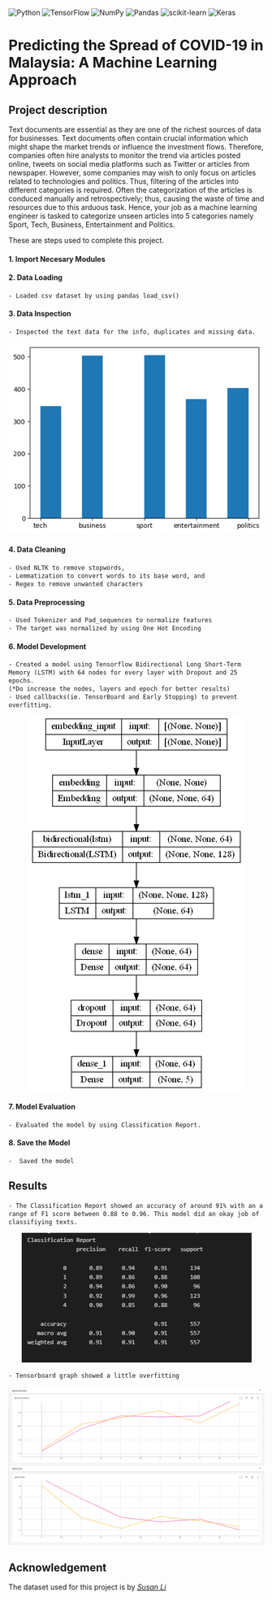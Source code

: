 ![Python](https://img.shields.io/badge/python-3670A0?style=for-the-badge&logo=python&logoColor=ffdd54)
![TensorFlow](https://img.shields.io/badge/TensorFlow-%23FF6F00.svg?style=for-the-badge&logo=TensorFlow&logoColor=white)
![NumPy](https://img.shields.io/badge/numpy-%23013243.svg?style=for-the-badge&logo=numpy&logoColor=white)
![Pandas](https://img.shields.io/badge/pandas-%23150458.svg?style=for-the-badge&logo=pandas&logoColor=white)
![scikit-learn](https://img.shields.io/badge/scikit--learn-%23F7931E.svg?style=for-the-badge&logo=scikit-learn&logoColor=white)
![Keras](https://img.shields.io/badge/Keras-%23D00000.svg?style=for-the-badge&logo=Keras&logoColor=white)


# Predicting the Spread of COVID-19 in Malaysia: A Machine Learning Approach

## Project description

Text documents are essential as they are one of the richest sources of data for businesses. Text documents often contain crucial information which might shape the market trends or influence the investment flows. Therefore, companies often hire analysts to monitor the trend via articles posted online, tweets on social media platforms such as Twitter or articles from newspaper. However, some companies may wish to only focus on articles related to technologies and politics. Thus, filtering of the articles into different categories is required. Often the categorization of the articles is conduced manually and retrospectively; thus, causing the waste of time and resources due to this arduous task. Hence, your job as a machine learning engineer is tasked to categorize unseen articles into 5 categories namely Sport, Tech, Business, Entertainment and Politics.

These are steps used to complete this project.

#### 1. Import Necesary Modules

#### 2. Data Loading
    - Loaded csv dataset by using pandas load_csv()
    
#### 3. Data Inspection
    - Inspected the text data for the info, duplicates and missing data. 
<p align="center"><img src = "Resources/category_plot.png"></p>    

#### 4. Data Cleaning
    - Used NLTK to remove stopwords,
    - Lemmatization to convert words to its base word, and
    - Regex to remove unwanted characters
    
#### 5. Data Preprocessing
    - Used Tokenizer and Pad_sequences to normalize features
    - The target was normalized by using One Hot Encoding
    
#### 6. Model Development
    - Created a model using Tensorflow Bidirectional Long Short-Term Memory (LSTM) with 64 nodes for every layer with Dropout and 25 epochs.
    (*Do increase the nodes, layers and epoch for better results)
    - Used callbacks(ie. TensorBoard and Early Stopping) to prevent overfitting.

<p align="center"><img src = "Resources/model2.png"></p>

#### 7. Model Evaluation
    - Evaluated the model by using Classification Report.
    
#### 8. Save the Model
    -  Saved the model
 
## Results

    - The Classification Report showed an accuracy of around 91% with an a range of F1 score between 0.88 to 0.96. This model did an okay job of classifiying texts.   

<p align="center"><img src = "Resources/classification_report2.PNG"></p>

    - Tensorboard graph showed a little overfitting

<p align="center"><img src = "Resources/tb_acc_loss.PNG"></p>


## Acknowledgement
The dataset used for this project is by *[Susan Li](https://github.com/susanli2016/PyCon-Canada-2019-NLP-Tutorial/blob/master/bbc-text.csv)*
